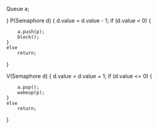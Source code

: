  Queue<process> a; 
  
} P(Semaphore d) 
{ 
    d.value = d.value - 1; 
    if (d.value < 0) { 
  
        a.push(p); 
        block(); 
    } 
    else
        return; 
} 
  
V(Semaphore d) 
{ 
    d.value = d.value + 1; 
    if (d.value <= 0) { 
  
        a.pop(); 
        wakeup(p); 
    } 
    else
        return; 
} 
